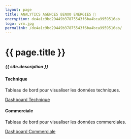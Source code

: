 ```yaml
---
layout: page
title: ANALYTICS AGENCES BENOO ENERGIES 🔎
encryption: de4a1c9bd29449b37875543f6ba4bca9959516ab
logo: vrm.jpg
permalink: /de4a1c9bd29449b37875543f6ba4bca9959516ab/
---
```


<h1>{{ page.title }}</h1>
<h5 class="font-weight-light text-secondary">{{ site.description }}</h5>

<div class="row mt-5">

  <div class="col-12 col-sm-6">
    <div class="card h-100">
      <div class="card-body">
        <h4 class="card-title">Technique</h4>
        <p class="card-text text-secondary">Tableau de bord pour visualiser les données techniques.</p>
        <a href="{{site.baseurl}}{{page.permalink}}dashboard-technique" class="btn btn-primary">Dashboard Technique</a>
      </div>
    </div>
  </div>

  <div class="col-12 col-sm-6">
    <div class="card h-100">
      <div class="card-body">
        <h4 class="card-title">Commerciale</h4>
        <p class="card-text text-secondary">Tableau de bord pour visualiser les données commerciales.</p>
        <a href="{{site.baseurl}}{{page.permalink}}dashboard-commerciale" class="btn btn-primary">Dashboard Commerciale</a>
      </div>
    </div>
  </div>
  
  

</div>
